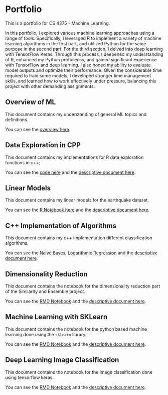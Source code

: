 # Portfolio

This is a portfolio for CS 4375 - Machine Learning.

In this portfolio, I explored various machine learning approaches using a range of tools. Specifically, I leveraged R to implement a variety of machine learning algorithms in the first part, and utilized Python for the same purpose in the second part. For the third section, I delved into deep learning with TensorFlow Keras. Through this process, I deepened my understanding of R, enhanced my Python proficiency, and gained significant experience with TensorFlow and deep learning. I also honed my ability to evaluate model outputs and optimize their performance. Given the considerable time required to train some models, I developed stronger time management skills, and learned how to work effectively under pressure, balancing this project with other demanding assignments.

## Overview of ML

This document contains my understanding of general ML topics and definitions.

You can see the [overview here](pdfs/OverviewOfML.pdf).

## Data Exploration in CPP

This document contains my implementations for R data exploration functions in c++;

You can see the [code here](code/dataexploration.cpp) and the [descriptive document here](pdfs/DataExploration.pdf).

## Linear Models

This document contains my linear models for the earthquake dataset.

You can see the [R Notebook here](code/Regression.Rmd) and the [descriptive document here](pdfs/Regression.pdf).

## C++ Implementation of Algorithms

This document contains my c++ implementation different classification algorithms.

You can see the [Naive Bayes](code/NaiveBayes.c++), [Logarithmic Regression](code/LogarithmicReg.cpp) and the [descriptive document here](pdfs/C++Algorithms.pdf).

## Dimensionality Reduction

This document contains the notebook for the dimensionality reduction part of the Similarity and Ensemble project.

You can see the [RMD Notebook](code/Dimensionality_Reduction.rmd) and the [descriptive document here](pdfs/Dimensionality_Reduction.pdf).

## Machine Learning with SKLearn

This document contains the notebook for the python based machine learning done using the `sklearn` library.

You can see the [RMD Notebook](code/ML_Sklearn.ipynb) and the [descriptive document here](pdfs/ML_Sklearn.pdf).

## Deep Learning Image Classification

This document contains the notebook for the image classification done using tensorflow keras.

You can see the [RMD Notebook](code/ImageClassification.ipynb) and the [descriptive document here](pdfs/ImageClassification.pdf).
